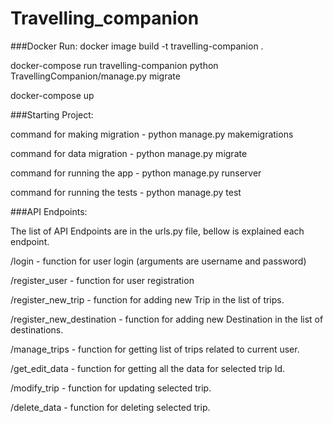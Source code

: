 # Travelling_companion

###Docker Run:
docker image build -t travelling-companion .

docker-compose run travelling-companion python TravellingCompanion/manage.py migrate
 
docker-compose up


###Starting Project:

command for making migration - python manage.py makemigrations

command for data migration - python manage.py migrate

command for running the app - python manage.py runserver

command for running the tests - python manage.py test


###API Endpoints:

The list of API Endpoints are in the urls.py file, bellow is explained each endpoint.

/login - function for user login (arguments are username and password)

/register_user - function for user registration

/register_new_trip - function for adding new Trip in the list of trips.

/register_new_destination - function for adding new Destination in the list of destinations.

/manage_trips - function for getting list of trips related to current user.

/get_edit_data - function for getting all the data for selected trip Id.

/modify_trip - function for updating selected trip.

/delete_data - function for deleting selected trip.


